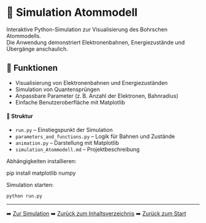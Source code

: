 # 🧪 Simulation Atommodell

Interaktive Python-Simulation zur Visualisierung des Bohrschen Atommodells.  
Die Anwendung demonstriert Elektronenbahnen, Energiezustände und Übergänge anschaulich.

## 🔧 Funktionen

- Visualisierung von Elektronenbahnen und Energiezuständen  
- Simulation von Quantensprüngen  
- Anpassbare Parameter (z. B. Anzahl der Elektronen, Bahnradius)  
- Einfache Benutzeroberfläche mit Matplotlib

#### 🧩 Struktur

- `run.py` – Einstiegspunkt der Simulation
- `parameters_and_functions.py` – Logik für Bahnen und Zustände
- `animation.py` – Darstellung mit Matplotlib
- `simulation_Atommodell.md` – Projektbeschreibung


Abhängigkeiten installieren:

pip install matplotlib numpy

Simulation starten:

    python run.py
	
---

➡️ [Zur Simulation](Simulation_Atommodell/run.py)
➡️ [Zurück zum Inhaltsverzeichnis](../README.md)
➡️ [Zurück zum Start](../../README.md)
